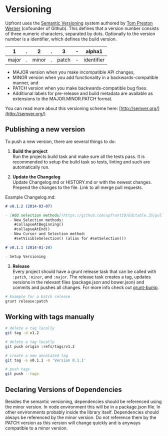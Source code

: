 # Versioning

Upfront uses the [Semantic Versioning](http://semver.org) system authored by
[Tom Preston Werner](http://tom.preston-werner.com/) (cofounder of Github). This
defines that a version number consists of three numeric characters, separated by
dots. Optionally to the version number is a identifier, which defines the build
version.

| 1     | . | 2     | . | 3     | - | alpha1     |
|:-----:|:-:|:-----:|:-:|:-----:|:-:|:----------:|
| major | . | minor | . | patch | - | identifier |

- MAJOR version when you make incompatible API changes,
- MINOR version when you add functionality in a backwards-compatible manner, and
- PATCH version when you make backwards-compatible bug fixes.
- Additional labels for pre-release and build metadata are available as
  extensions to the MAJOR.MINOR.PATCH format.

You can read more about this versioning scheme here:
[http://semver.org/](http://semver.org/)

## Publishing a new version

To push a new version, there are several things to do:

1. **Build the project**  
  Run the projects build task and make sure all the tests pass. It is recommended to setup the build task so tests, linting and such are automatically run.

2. **Update the Changelog**  
  Update Changelog.md or HISTORY.md or with the newest changes. Prepend the changes to the file. Link to all merge pull requests.

  Example Changelog.md:
  ```markdown
  # v0.1.2 (2014-03-07)

  - [Add selection methods](https://github.com/upfrontIO/Editable.JS/pull/64)
    - New Selection methods:  
      #collapseAtBeginning()  
      #collapseAtEnd()
    - New Cursor and Selection method:  
      #setVisibleSelection() (alias for #setSelection())

  # v0.1.1 (2014-01-24)

  - Setup Versioning
  ```

3. **Release**  
  Every project should have a grunt release task that can be called with `:patch`, `:minor`, and `:major`. The release task creates a tag, updates versions in the relevant files (package.json and bower.json) and commits and pushes all changes. For more info check out [grunt-bump](https://github.com/vojtajina/grunt-bump).

  ```bash
  # Example for a batch release
  grunt release:patch
  ```


## Working with tags manually

```bash
# delete a tag locally
git tag -d v1.2

# delete a tag locally
git push origin :refs/tags/v1.2

# create a new annotated tag
git tag -a v0.1.1 -m 'Version 0.1.1'

# push tags
git push --tags
```


## Declaring Versions of Dependencies

Besides the semantic versioning, dependencies should be referenced using the
minor version. In node environment this will be in a package.json file. In other
environments probably inside the library itself. Dependencies should always be
referenced by the minor version. Do not reference them by the PATCH version as
this version will change quickly and is anyways compatible to a minor version.
